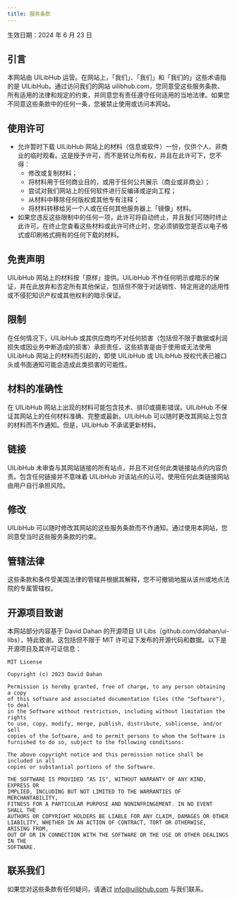 ```yaml
---
title: 服务条款
---
```

生效日期：2024 年 6 月 23 日

## 引言
本网站由 UILibHub 运营。在网站上，「我们」、「我们」和「我们的」这些术语指的是 UILibHub。通过访问我们的网站 uilibhub.com，您同意受这些服务条款、所有适用的法律和规定的约束，并同意您有责任遵守任何适用的当地法律。如果您不同意这些条款中的任何一条，您被禁止使用或访问本网站。

## 使用许可
- 允许暂时下载 UILibHub 网站上的材料（信息或软件）一份，仅供个人、非商业的临时观看。这是授予许可，而不是转让所有权，并且在此许可下，您不得：
  - 修改或复制材料；
  - 将材料用于任何商业目的，或用于任何公共展示（商业或非商业）；
  - 尝试对我们网站上的任何软件进行反编译或逆向工程；
  - 从材料中移除任何版权或其他专有注释；
  - 将材料转移给另一个人或在任何其他服务器上「镜像」材料。
- 如果您违反这些限制中的任何一项，此许可将自动终止，并且我们可随时终止此许可。在终止您查看这些材料或此许可终止时，您必须销毁您是否以电子格式或印刷格式拥有的任何下载的材料。

## 免责声明
UILibHub 网站上的材料按「原样」提供。UILibHub 不作任何明示或暗示的保证，并在此放弃和否定所有其他保证，包括但不限于对适销性、特定用途的适用性或不侵犯知识产权或其他权利的暗示保证。

## 限制
在任何情况下，UILibHub 或其供应商均不对任何损害（包括但不限于数据或利润损失或因业务中断造成的损害）承担责任，这些损害是由于使用或无法使用 UILibHub 网站上的材料而引起的，即使 UILibHub 或 UILibHub 授权代表已被口头或书面通知可能会造成此类损害的可能性。

## 材料的准确性
在 UILibHub 网站上出现的材料可能包含技术、排印或摄影错误。UILibHub 不保证其网站上的任何材料准确、完整或最新。UILibHub 可以随时更改其网站上包含的材料而不作通知。但是，UILibHub 不承诺更新材料。

## 链接
UILibHub 未审查与其网站链接的所有站点，并且不对任何此类链接站点的内容负责。包含任何链接并不意味着 UILibHub 对该站点的认可。使用任何此类链接网站由用户自行承担风险。

## 修改
UILibHub 可以随时修改其网站的这些服务条款而不作通知。通过使用本网站，您同意受当时这些服务条款的约束。

## 管辖法律
这些条款和条件受美国法律的管辖并根据其解释，您不可撤销地服从该州或地点法院的专属管辖权。

## 开源项目致谢
本网站部分内容基于 David Dahan 的开源项目 UI Libs（github.com/ddahan/ui-libs），特此致谢。这包括但不限于 MIT 许可证下发布的开源代码和数据。以下是开源项目及其许可证信息：

```
MIT License

Copyright (c) 2023 David Dahan

Permission is hereby granted, free of charge, to any person obtaining a copy
of this software and associated documentation files (the "Software"), to deal
in the Software without restriction, including without limitation the rights
to use, copy, modify, merge, publish, distribute, sublicense, and/or sell
copies of the Software, and to permit persons to whom the Software is
furnished to do so, subject to the following conditions:

The above copyright notice and this permission notice shall be included in all
copies or substantial portions of the Software.

THE SOFTWARE IS PROVIDED "AS IS", WITHOUT WARRANTY OF ANY KIND, EXPRESS OR
IMPLIED, INCLUDING BUT NOT LIMITED TO THE WARRANTIES OF MERCHANTABILITY,
FITNESS FOR A PARTICULAR PURPOSE AND NONINFRINGEMENT. IN NO EVENT SHALL THE
AUTHORS OR COPYRIGHT HOLDERS BE LIABLE FOR ANY CLAIM, DAMAGES OR OTHER
LIABILITY, WHETHER IN AN ACTION OF CONTRACT, TORT OR OTHERWISE, ARISING FROM,
OUT OF OR IN CONNECTION WITH THE SOFTWARE OR THE USE OR OTHER DEALINGS IN THE
SOFTWARE.
```

## 联系我们
如果您对这些条款有任何疑问，请通过 info@uilibhub.com 与我们联系。